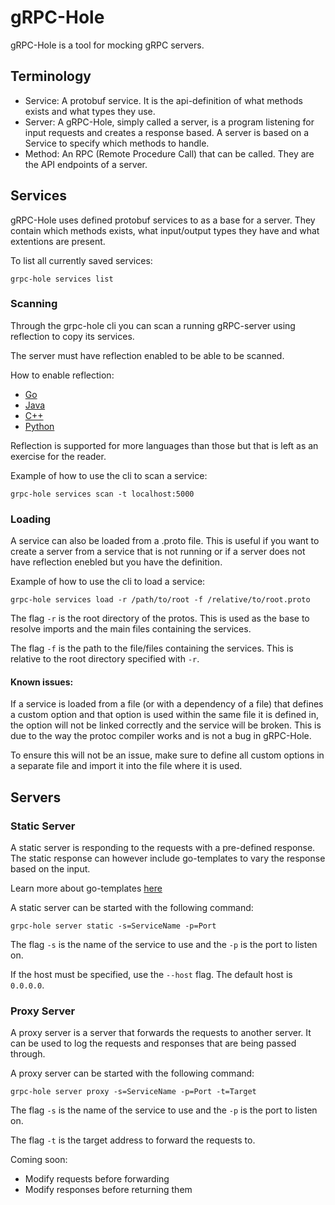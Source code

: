 # gRPC-Hole

gRPC-Hole is a tool for mocking gRPC servers.

## Terminology
- Service: A protobuf service. It is the api-definition of what methods exists and what types they use.
- Server: A gRPC-Hole, simply called a server, is a program listening for input requests and creates a response based. A server is based on a Service to specify which methods to handle.
- Method: An RPC (Remote Procedure Call) that can be called. They are the API endpoints of a server.

## Services

gRPC-Hole uses defined protobuf services to as a base for a server. They contain which methods exists, what input/output types they have and what extentions are present.

To list all currently saved services:

```
grpc-hole services list
```

### Scanning

Through the grpc-hole cli you can scan a running gRPC-server using reflection to copy its services.

The server must have reflection enabled to be able to be scanned.

How to enable reflection:
- [Go](https://github.com/grpc/grpc-go/blob/master/Documentation/server-reflection-tutorial.md)
- [Java](https://github.com/grpc/grpc-java/blob/master/documentation/server-reflection-tutorial.md)
- [C++](https://github.com/grpc/grpc/blob/master/doc/server_reflection_tutorial.md)
- [Python](https://github.com/grpc/grpc/blob/master/doc/python/server_reflection.md)

Reflection is supported for more languages than those but that is left as an exercise for the reader.

Example of how to use the cli to scan a service:

```
grpc-hole services scan -t localhost:5000
```

### Loading

A service can also be loaded from a .proto file. This is useful if you want to create a server from a service that is not running or if a server does not have reflection enebled but you have the definition.

Example of how to use the cli to load a service:

```
grpc-hole services load -r /path/to/root -f /relative/to/root.proto
```

The flag `-r` is the root directory of the protos. This is used as the base to resolve imports and the main files containing the services.

The flag `-f` is the path to the file/files containing the services. This is relative to the root directory specified with `-r`.

#### Known issues:
If a service is loaded from a file (or with a dependency of a file) that defines a custom option and that option is used within the same file it is defined in, the option will not be linked correctly and the service will be broken. This is due to the way the protoc compiler works and is not a bug in gRPC-Hole.

To ensure this will not be an issue, make sure to define all custom options in a separate file and import it into the file where it is used.

## Servers

### Static Server

A static server is responding to the requests with a pre-defined response. The static response can however include go-templates to vary the response based on the input.

Learn more about go-templates [here](https://golang.org/pkg/text/template/)

A static server can be started with the following command:


```
grpc-hole server static -s=ServiceName -p=Port
```

The flag `-s` is the name of the service to use and the `-p` is the port to listen on.

If the host must be specified, use the `--host` flag. The default host is `0.0.0.0`.

### Proxy Server

A proxy server is a server that forwards the requests to another server. It can be used to log the requests and responses that are being passed through.

A proxy server can be started with the following command:

```
grpc-hole server proxy -s=ServiceName -p=Port -t=Target
```

The flag `-s` is the name of the service to use and the `-p` is the port to listen on.

The flag `-t` is the target address to forward the requests to.

Coming soon:
- Modify requests before forwarding
- Modify responses before returning them
